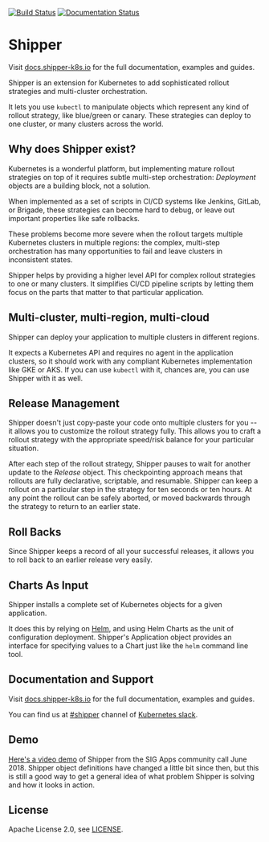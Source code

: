 [![Build Status](https://travis-ci.com/bookingcom/shipper.svg?branch=master)](https://travis-ci.com/bookingcom/shipper)
[![Documentation Status](https://readthedocs.org/projects/shipper-k8s/badge/?version=latest)](https://docs.shipper-k8s.io/en/latest/?badge=latest)

# Shipper

Visit [docs.shipper-k8s.io](https://docs.shipper-k8s.io) for the full documentation,
examples and guides.

Shipper is an extension for Kubernetes to add sophisticated rollout strategies
and multi-cluster orchestration.

It lets you use `kubectl` to manipulate objects which represent any kind of
rollout strategy, like blue/green or canary. These strategies can deploy to one
cluster, or many clusters across the world.

## Why does Shipper exist?

Kubernetes is a wonderful platform, but implementing mature rollout strategies
on top of it requires subtle multi-step orchestration: *Deployment* objects are
a building block, not a solution.

When implemented as a set of scripts in CI/CD systems like Jenkins, GitLab, or
Brigade, these strategies can become hard to debug, or leave out important
properties like safe rollbacks.

These problems become more severe when the rollout targets multiple Kubernetes
clusters in multiple regions: the complex, multi-step orchestration has
many opportunities to fail and leave clusters in inconsistent states.

Shipper helps by providing a higher level API for complex rollout strategies to
one or many clusters. It simplifies CI/CD pipeline scripts by letting them
focus on the parts that matter to that particular application.

## Multi-cluster, multi-region, multi-cloud

Shipper can deploy your application to multiple clusters in different regions.

It expects a Kubernetes API and requires no agent in the application clusters,
so it should work with any compliant Kubernetes implementation like GKE or AKS.
If you can use `kubectl` with it, chances are, you can use Shipper with it as
well.

## Release Management

Shipper doesn't just copy-paste your code onto multiple clusters for you -- it
allows you to customize the rollout strategy fully. This allows you to craft
a rollout strategy with the appropriate speed/risk balance for your particular
situation.

After each step of the rollout strategy, Shipper pauses to wait for another
update to the *Release* object. This checkpointing approach means that rollouts
are fully declarative, scriptable, and resumable. Shipper can keep a rollout on
a particular step in the strategy for ten seconds or ten hours. At any point
the rollout can be safely aborted, or moved backwards through the strategy to
return to an earlier state.

## Roll Backs

Since Shipper keeps a record of all your successful releases, it allows you to
roll back to an earlier release very easily.

## Charts As Input

Shipper installs a complete set of Kubernetes objects for a given application.

It does this by relying on [Helm](https://helm.sh), and using Helm Charts as
the unit of configuration deployment. Shipper's Application object provides an
interface for specifying values to a Chart just like the `helm` command line
tool.

## Documentation and Support

Visit [docs.shipper-k8s.io](https://docs.shipper-k8s.io) for the full documentation,
examples and guides.

You can find us at [#shipper](https://kubernetes.slack.com/messages/shipper/)
channel of [Kubernetes slack](http://slack.k8s.io/).

## Demo

[Here's a video demo](http://www.youtube.com/watch?v=5BLD0d_VzNU&start=95&end=1160)
of Shipper from the SIG Apps community call June 2018. Shipper object
definitions have changed a little bit since then, but this is still a good way
to get a general idea of what problem Shipper is solving and how it looks in
action.

## License

Apache License 2.0, see [LICENSE](https://github.com/bookingcom/shipper/blob/master/LICENSE).
